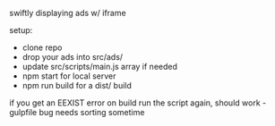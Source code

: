 swiftly displaying ads w/ iframe

setup:
- clone repo
- drop your ads into src/ads/
- update src/scripts/main.js array if needed
- npm start for local server
- npm run build for a dist/ build

if you get an EEXIST error on build run the script again, should work - gulpfile bug needs sorting sometime